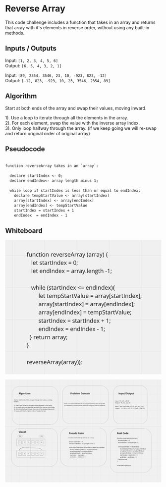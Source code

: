# Reverse Array

This code challenge includes a function that takes in an array and returns that array with it's elements in reverse order, without using any built-in methods.

## Inputs / Outputs

Input: `[1, 2, 3, 4, 5, 6]`  
Output: `[6, 5, 4, 3, 2, 1]`

Input: `[89, 2354, 3546, 23, 10, -923, 823, -12]`  
Output: `[-12, 823, -923, 10, 23, 3546, 2354, 89]`

## Algorithm

Start at both ends of the array and swap their values, moving inward.

1). Use a loop to iterate through all the elements in the array.  
2). For each element, swap the value with the inverse array index.  
3). Only loop halfway through the array. (if we keep going we will re-swap and return original order of original array)  

## Pseudocode

```plaintext

function reverseArray takes in an `array`:

  declare startIndex <- 0;
  declare endIndex<- array length minus 1;

  while loop if startIndex is less than or equal to endIndex:
    declare tempStartValue <- array[startIndex] 
    array[startIndex] <- array[endIndex]
    array[endIndex] <- tempStartValue
    startIndex = startIndex + 1
    endIndex  = endIndex - 1

```

## Whiteboard

![whiteboard code](./array-reverse-code.png)

![Array reversal](./array-reverse-whiteboard.png)

